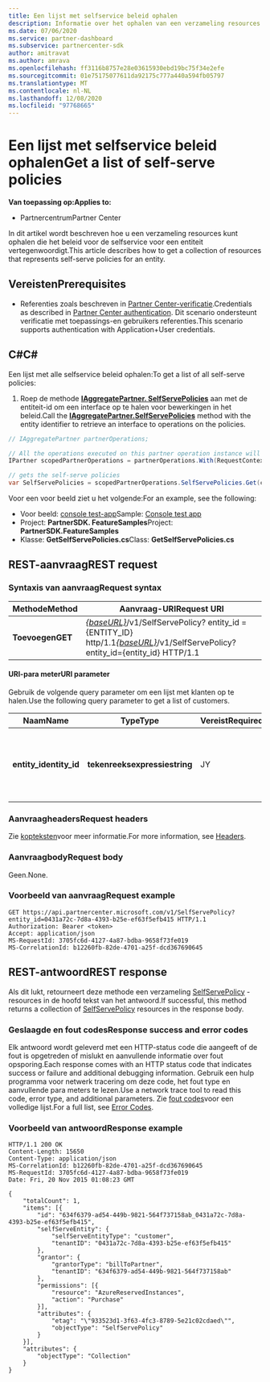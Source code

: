 ```yaml
---
title: Een lijst met selfservice beleid ophalen
description: Informatie over het ophalen van een verzameling resources die het zelf-onderhanden beleid van een klant vertegenwoordigen.
ms.date: 07/06/2020
ms.service: partner-dashboard
ms.subservice: partnercenter-sdk
author: amitravat
ms.author: amrava
ms.openlocfilehash: ff3116b8757e28e03615930ebd19bc75f34e2efe
ms.sourcegitcommit: 01e75175077611da92175c777a440a594fb05797
ms.translationtype: MT
ms.contentlocale: nl-NL
ms.lasthandoff: 12/08/2020
ms.locfileid: "97768665"
---
```

# <a name="get-a-list-of-self-serve-policies"></a><span data-ttu-id="29a55-103">Een lijst met selfservice beleid ophalen</span><span class="sxs-lookup"><span data-stu-id="29a55-103">Get a list of self-serve policies</span></span>

<span data-ttu-id="29a55-104">**Van toepassing op:**</span><span class="sxs-lookup"><span data-stu-id="29a55-104">**Applies to:**</span></span>

- <span data-ttu-id="29a55-105">Partnercentrum</span><span class="sxs-lookup"><span data-stu-id="29a55-105">Partner Center</span></span>

<span data-ttu-id="29a55-106">In dit artikel wordt beschreven hoe u een verzameling resources kunt ophalen die het beleid voor de selfservice voor een entiteit vertegenwoordigt.</span><span class="sxs-lookup"><span data-stu-id="29a55-106">This article describes how to get a collection of resources that represents self-serve policies for an entity.</span></span>

## <a name="prerequisites"></a><span data-ttu-id="29a55-107">Vereisten</span><span class="sxs-lookup"><span data-stu-id="29a55-107">Prerequisites</span></span>

- <span data-ttu-id="29a55-108">Referenties zoals beschreven in [Partner Center-verificatie](partner-center-authentication.md).</span><span class="sxs-lookup"><span data-stu-id="29a55-108">Credentials as described in [Partner Center authentication](partner-center-authentication.md).</span></span> <span data-ttu-id="29a55-109">Dit scenario ondersteunt verificatie met toepassings-en gebruikers referenties.</span><span class="sxs-lookup"><span data-stu-id="29a55-109">This scenario supports authentication with Application+User credentials.</span></span>

## <a name="c"></a><span data-ttu-id="29a55-110">C\#</span><span class="sxs-lookup"><span data-stu-id="29a55-110">C\#</span></span>

<span data-ttu-id="29a55-111">Een lijst met alle selfservice beleid ophalen:</span><span class="sxs-lookup"><span data-stu-id="29a55-111">To get a list of all self-serve policies:</span></span>

1. <span data-ttu-id="29a55-112">Roep de methode [**IAggregatePartner. SelfServePolicies**](/dotnet/api/microsoft.store.partnercenter.iselfservepoliciescollection) aan met de entiteit-id om een interface op te halen voor bewerkingen in het beleid.</span><span class="sxs-lookup"><span data-stu-id="29a55-112">Call the [**IAggregatePartner.SelfServePolicies**](/dotnet/api/microsoft.store.partnercenter.iselfservepoliciescollection) method with the entity identifier to retrieve an interface to operations on the policies.</span></span>

``` csharp
// IAggregatePartner partnerOperations;

// All the operations executed on this partner operation instance will share the same correlation Id but will differ in request Id
IPartner scopedPartnerOperations = partnerOperations.With(RequestContextFactory.Instance.Create(Guid.NewGuid()));

// gets the self-serve policies
var SelfServePolicies = scopedPartnerOperations.SelfServePolicies.Get(customerIdAsEntity);
```

<span data-ttu-id="29a55-113">Voor een voor beeld ziet u het volgende:</span><span class="sxs-lookup"><span data-stu-id="29a55-113">For an example, see the following:</span></span>

- <span data-ttu-id="29a55-114">Voor beeld: [console test-app](console-test-app.md)</span><span class="sxs-lookup"><span data-stu-id="29a55-114">Sample: [Console test app](console-test-app.md)</span></span>
- <span data-ttu-id="29a55-115">Project: **PartnerSDK. FeatureSamples**</span><span class="sxs-lookup"><span data-stu-id="29a55-115">Project: **PartnerSDK.FeatureSamples**</span></span>
- <span data-ttu-id="29a55-116">Klasse: **GetSelfServePolicies.cs**</span><span class="sxs-lookup"><span data-stu-id="29a55-116">Class: **GetSelfServePolicies.cs**</span></span>

## <a name="rest-request"></a><span data-ttu-id="29a55-117">REST-aanvraag</span><span class="sxs-lookup"><span data-stu-id="29a55-117">REST request</span></span>

### <a name="request-syntax"></a><span data-ttu-id="29a55-118">Syntaxis van aanvraag</span><span class="sxs-lookup"><span data-stu-id="29a55-118">Request syntax</span></span>

| <span data-ttu-id="29a55-119">Methode</span><span class="sxs-lookup"><span data-stu-id="29a55-119">Method</span></span>  | <span data-ttu-id="29a55-120">Aanvraag-URI</span><span class="sxs-lookup"><span data-stu-id="29a55-120">Request URI</span></span>                                                                   |
|---------|-------------------------------------------------------------------------------|
| <span data-ttu-id="29a55-121">**Toevoegen**</span><span class="sxs-lookup"><span data-stu-id="29a55-121">**GET**</span></span> | <span data-ttu-id="29a55-122">[*{baseURL}*](partner-center-rest-urls.md)/v1/SelfServePolicy? entity_id = {ENTITY_ID} http/1.1</span><span class="sxs-lookup"><span data-stu-id="29a55-122">[*{baseURL}*](partner-center-rest-urls.md)/v1/SelfServePolicy?entity_id={entity_id} HTTP/1.1</span></span> |

#### <a name="uri-parameter"></a><span data-ttu-id="29a55-123">URI-para meter</span><span class="sxs-lookup"><span data-stu-id="29a55-123">URI parameter</span></span>

<span data-ttu-id="29a55-124">Gebruik de volgende query parameter om een lijst met klanten op te halen.</span><span class="sxs-lookup"><span data-stu-id="29a55-124">Use the following query parameter to get a list of customers.</span></span>

| <span data-ttu-id="29a55-125">Naam</span><span class="sxs-lookup"><span data-stu-id="29a55-125">Name</span></span>          | <span data-ttu-id="29a55-126">Type</span><span class="sxs-lookup"><span data-stu-id="29a55-126">Type</span></span>       | <span data-ttu-id="29a55-127">Vereist</span><span class="sxs-lookup"><span data-stu-id="29a55-127">Required</span></span> | <span data-ttu-id="29a55-128">Beschrijving</span><span class="sxs-lookup"><span data-stu-id="29a55-128">Description</span></span>                                        |
|---------------|------------|----------|----------------------------------------------------|
| <span data-ttu-id="29a55-129">**entity_id**</span><span class="sxs-lookup"><span data-stu-id="29a55-129">**entity_id**</span></span> | <span data-ttu-id="29a55-130">**tekenreeksexpressie**</span><span class="sxs-lookup"><span data-stu-id="29a55-130">**string**</span></span> | <span data-ttu-id="29a55-131">J</span><span class="sxs-lookup"><span data-stu-id="29a55-131">Y</span></span>        | <span data-ttu-id="29a55-132">De entiteits-id die toegang vraagt voor.</span><span class="sxs-lookup"><span data-stu-id="29a55-132">The entity identifier requesting access for.</span></span> <span data-ttu-id="29a55-133">Dit is de Tenant-ID van de klant.</span><span class="sxs-lookup"><span data-stu-id="29a55-133">This will be the customer's tenant ID.</span></span> |

### <a name="request-headers"></a><span data-ttu-id="29a55-134">Aanvraagheaders</span><span class="sxs-lookup"><span data-stu-id="29a55-134">Request headers</span></span>

<span data-ttu-id="29a55-135">Zie [kopteksten](headers.md)voor meer informatie.</span><span class="sxs-lookup"><span data-stu-id="29a55-135">For more information, see [Headers](headers.md).</span></span>

### <a name="request-body"></a><span data-ttu-id="29a55-136">Aanvraagbody</span><span class="sxs-lookup"><span data-stu-id="29a55-136">Request body</span></span>

<span data-ttu-id="29a55-137">Geen.</span><span class="sxs-lookup"><span data-stu-id="29a55-137">None.</span></span>

### <a name="request-example"></a><span data-ttu-id="29a55-138">Voorbeeld van aanvraag</span><span class="sxs-lookup"><span data-stu-id="29a55-138">Request example</span></span>

```http
GET https://api.partnercenter.microsoft.com/v1/SelfServePolicy?entity_id=0431a72c-7d8a-4393-b25e-ef63f5efb415 HTTP/1.1
Authorization: Bearer <token>
Accept: application/json
MS-RequestId: 3705fc6d-4127-4a87-bdba-9658f73fe019
MS-CorrelationId: b12260fb-82de-4701-a25f-dcd367690645
```

## <a name="rest-response"></a><span data-ttu-id="29a55-139">REST-antwoord</span><span class="sxs-lookup"><span data-stu-id="29a55-139">REST response</span></span>

<span data-ttu-id="29a55-140">Als dit lukt, retourneert deze methode een verzameling [SelfServePolicy](self-serve-policy-resources.md#selfservepolicy) -resources in de hoofd tekst van het antwoord.</span><span class="sxs-lookup"><span data-stu-id="29a55-140">If successful, this method returns a collection of [SelfServePolicy](self-serve-policy-resources.md#selfservepolicy) resources in the response body.</span></span>

### <a name="response-success-and-error-codes"></a><span data-ttu-id="29a55-141">Geslaagde en fout codes</span><span class="sxs-lookup"><span data-stu-id="29a55-141">Response success and error codes</span></span>

<span data-ttu-id="29a55-142">Elk antwoord wordt geleverd met een HTTP-status code die aangeeft of de fout is opgetreden of mislukt en aanvullende informatie over fout opsporing.</span><span class="sxs-lookup"><span data-stu-id="29a55-142">Each response comes with an HTTP status code that indicates success or failure and additional debugging information.</span></span> <span data-ttu-id="29a55-143">Gebruik een hulp programma voor netwerk tracering om deze code, het fout type en aanvullende para meters te lezen.</span><span class="sxs-lookup"><span data-stu-id="29a55-143">Use a network trace tool to read this code, error type, and additional parameters.</span></span> <span data-ttu-id="29a55-144">Zie [fout codes](error-codes.md)voor een volledige lijst.</span><span class="sxs-lookup"><span data-stu-id="29a55-144">For a full list, see [Error Codes](error-codes.md).</span></span>

### <a name="response-example"></a><span data-ttu-id="29a55-145">Voorbeeld van antwoord</span><span class="sxs-lookup"><span data-stu-id="29a55-145">Response example</span></span>

```http
HTTP/1.1 200 OK
Content-Length: 15650
Content-Type: application/json
MS-CorrelationId: b12260fb-82de-4701-a25f-dcd367690645
MS-RequestId: 3705fc6d-4127-4a87-bdba-9658f73fe019
Date: Fri, 20 Nov 2015 01:08:23 GMT

{
    "totalCount": 1,
    "items": [{
        "id": "634f6379-ad54-449b-9821-564f737158ab_0431a72c-7d8a-4393-b25e-ef63f5efb415",
        "selfServeEntity": {
            "selfServeEntityType": "customer",
            "tenantID": "0431a72c-7d8a-4393-b25e-ef63f5efb415"
        },
        "grantor": {
            "grantorType": "billToPartner",
            "tenantID": "634f6379-ad54-449b-9821-564f737158ab"
        },
        "permissions": [{
            "resource": "AzureReservedInstances",
            "action": "Purchase"
        }],
        "attributes": {
            "etag": "\"933523d1-3f63-4fc3-8789-5e21c02cdaed\"",
            "objectType": "SelfServePolicy"
        }
    }],
    "attributes": {
        "objectType": "Collection"
    }
}
```
